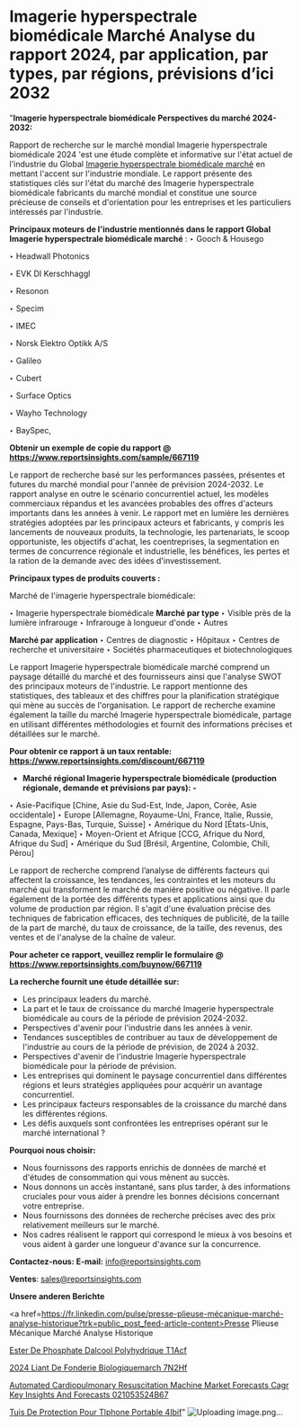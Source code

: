 # Imagerie hyperspectrale biomédicale Marché Analyse du rapport 2024, par application, par types, par régions, prévisions d’ici 2032

"<strong>Imagerie hyperspectrale biomédicale Perspectives du marché 2024-2032:</strong>

Rapport de recherche sur le marché mondial Imagerie hyperspectrale biomédicale 2024 'est une étude complète et informative sur l'état actuel de l'industrie du Global <a href=https://www.reportsinsights.com/sample/667119>Imagerie hyperspectrale biomédicale marché</a> en mettant l'accent sur l'industrie mondiale. Le rapport présente des statistiques clés sur l'état du marché des Imagerie hyperspectrale biomédicale fabricants du marché mondial et constitue une source précieuse de conseils et d'orientation pour les entreprises et les particuliers intéressés par l'industrie.

<strong>Principaux moteurs de l'industrie mentionnés dans le rapport Global Imagerie hyperspectrale biomédicale marché</strong> :
‣ Gooch & Housego

‣ Headwall Photonics

‣ EVK DI Kerschhaggl

‣ Resonon

‣ Specim

‣ IMEC

‣ Norsk Elektro Optikk A/S

‣ Galileo

‣ Cubert

‣ Surface Optics

‣ Wayho Technology

‣ BaySpec,

<strong>Obtenir un exemple de copie du rapport @ <a href=https://www.reportsinsights.com/sample/667119>https://www.reportsinsights.com/sample/667119</a></strong>

Le rapport de recherche basé sur les performances passées, présentes et futures du marché mondial pour l'année de prévision 2024-2032. Le rapport analyse en outre le scénario concurrentiel actuel, les modèles commerciaux répandus et les avancées probables des offres d'acteurs importants dans les années à venir. Le rapport met en lumière les dernières stratégies adoptées par les principaux acteurs et fabricants, y compris les lancements de nouveaux produits, la technologie, les partenariats, le scoop opportuniste, les objectifs d'achat, les coentreprises, la segmentation en termes de concurrence régionale et industrielle, les bénéfices, les pertes et la ration de la demande avec des idées d'investissement.

<strong>Principaux types de produits couverts :</strong>

Marché de l'imagerie hyperspectrale biomédicale:

‣  Imagerie hyperspectrale biomédicale <strong> Marché <strong> par type </strong> </strong>
‣ Visible près de la lumière infrarouge
‣ Infrarouge à longueur d'onde
‣ Autres

<strong>Marché par application </strong>
‣ Centres de diagnostic
‣ Hôpitaux
‣ Centres de recherche et universitaire
‣ Sociétés pharmaceutiques et biotechnologiques

Le rapport Imagerie hyperspectrale biomédicale marché comprend un paysage détaillé du marché et des fournisseurs ainsi que l'analyse SWOT des principaux moteurs de l'industrie. Le rapport mentionne des statistiques, des tableaux et des chiffres pour la planification stratégique qui mène au succès de l'organisation. Le rapport de recherche examine également la taille du marché Imagerie hyperspectrale biomédicale, partage en utilisant différentes méthodologies et fournit des informations précises et détaillées sur le marché.

<strong>Pour obtenir ce rapport à un taux rentable: <a href=https://www.reportsinsights.com/discount/667119>https://www.reportsinsights.com/discount/667119</a></strong>
<ul>
  <li><strong>Marché régional Imagerie hyperspectrale biomédicale (production régionale, demande et prévisions par pays): -</strong></li>
</ul>
‣ Asie-Pacifique [Chine, Asie du Sud-Est, Inde, Japon, Corée, Asie occidentale]
‣ Europe [Allemagne, Royaume-Uni, France, Italie, Russie, Espagne, Pays-Bas, Turquie, Suisse]
‣ Amérique du Nord [États-Unis, Canada, Mexique]
‣ Moyen-Orient et Afrique [CCG, Afrique du Nord, Afrique du Sud]
‣ Amérique du Sud [Brésil, Argentine, Colombie, Chili, Pérou]

Le rapport de recherche comprend l’analyse de différents facteurs qui affectent la croissance, les tendances, les contraintes et les moteurs du marché qui transforment le marché de manière positive ou négative. Il parle également de la portée des différents types et applications ainsi que du volume de production par région. Il s'agit d'une évaluation précise des techniques de fabrication efficaces, des techniques de publicité, de la taille de la part de marché, du taux de croissance, de la taille, des revenus, des ventes et de l'analyse de la chaîne de valeur.

<strong>Pour acheter ce rapport, veuillez remplir le formulaire @   <a href=https://www.reportsinsights.com/buynow/667119>https://www.reportsinsights.com/buynow/667119</a></strong>

<strong>La recherche fournit une étude détaillée sur:</strong>
<ul>
  <li>Les principaux leaders du marché.</li>
  <li>La part et le taux de croissance du marché Imagerie hyperspectrale biomédicale au cours de la période de prévision 2024-2032.</li>
  <li>Perspectives d'avenir pour l'industrie dans les années à venir.</li>
  <li>Tendances susceptibles de contribuer au taux de développement de l'industrie au cours de la période de prévision, de 2024 à 2032.</li>
  <li>Perspectives d'avenir de l'industrie Imagerie hyperspectrale biomédicale pour la période de prévision.</li>
  <li>Les entreprises qui dominent le paysage concurrentiel dans différentes régions et leurs stratégies appliquées pour acquérir un avantage concurrentiel.</li>
  <li>Les principaux facteurs responsables de la croissance du marché dans les différentes régions.</li>
  <li>Les défis auxquels sont confrontées les entreprises opérant sur le marché international ?</li>
</ul>
<strong>Pourquoi nous choisir:</strong>
<ul>
  <li>Nous fournissons des rapports enrichis de données de marché et d'études de consommation qui vous mènent au succès.</li>
  <li>Nous donnons un accès instantané, sans plus tarder, à des informations cruciales pour vous aider à prendre les bonnes décisions concernant votre entreprise.</li>
  <li>Nous fournissons des données de recherche précises avec des prix relativement meilleurs sur le marché.</li>
  <li>Nos cadres réalisent le rapport qui correspond le mieux à vos besoins et vous aident à garder une longueur d'avance sur la concurrence.</li>
</ul>
<strong>Contactez-nous:
</strong><strong>E-mail:</strong> <a href=mailto:info@reportsinsights.com>info@reportsinsights.com</a>

<strong>Ventes</strong>: <a href=mailto:sales@reportsinsights.com>sales@reportsinsights.com</a>

<strong>Unsere anderen Berichte</strong>

<a href=https://fr.linkedin.com/pulse/presse-plieuse-mécanique-marché-analyse-historique?trk=public_post_feed-article-content>Presse Plieuse Mécanique Marché Analyse Historique</a>

<a href=https://fr.linkedin.com/pulse/ester-de-phosphate-dalcool-polyhydrique-t1acf/>Ester De Phosphate Dalcool Polyhydrique T1Acf</a>

<a href=https://www.linkedin.com/pulse/2024-liant-de-fonderie-biologiquemarch%C3%A9-7n2hf/>2024 Liant De Fonderie Biologiquemarch 7N2Hf</a>

<a href=https://medium.com/@anuragakarte041/automated-cardiopulmonary-resuscitation-machine-market-forecasts-cagr-key-insights-and-forecasts-021053524b67>Automated Cardiopulmonary Resuscitation Machine Market Forecasts Cagr Key Insights And Forecasts 021053524B67</a>

<a href=https://www.linkedin.com/pulse/%C3%A9tuis-de-protection-pour-t%C3%A9l%C3%A9phone-portable-4ibif/>Tuis De Protection Pour Tlphone Portable 4Ibif</a>"
![Uploading image.png…]()
